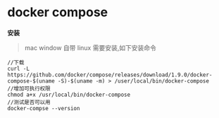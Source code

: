 # docker compose

**安装**
> mac window 自带
> linux 需要安装,如下安装命令
```shell
//下载
curl -L https://github.com/docker/compose/releases/download/1.9.0/docker-compose-$(uname -S)-$(uname -m) > /user/local/bin/docker-compose
//增加可执行权限
chmod a+x /usr/local/bin/docker-compose
//测试是否可以用
docker-compse --version
```

